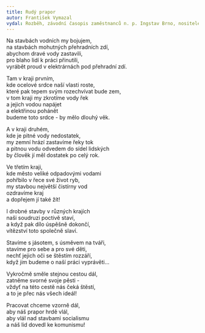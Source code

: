 ```yaml
---
title: Rudý prapor
autor: František Vymazal
vydal: Rozběh, závodní časopis zaměstnanců n. p. Ingstav Brno, nositele Řádu práce, 1954
---
```


Na stavbách vodních my bojujem,   
na stavbách mohutných přehradních zdí,   
abychom dravé vody zastavili,     
pro blaho lidí k práci přinutili,     
vyrábět proud v elektrárnách pod přehradní zdí.

Tam v kraji prvním,     
kde ocelové srdce naší vlasti roste,    
které pak tepem svým rozechvívat bude zem,    
v tom kraji my zkrotíme vody řek     
a jejich vodou napájet    
a elektřinou pohánět    
budeme toto srdce - by mělo dlouhý věk.

A v kraji druhém,   
kde je pitné vody nedostatek,   
my zemní hrází zastavíme řeky tok    
a pitnou vodu odvedem do sídel lidských    
by člověk jí měl dostatek po celý rok.

Ve třetím kraji,    
kde město veliké odpadovými vodami    
pohřbilo v řece své život ryb,  
my stavbou největší čistírny vod  
ozdravíme kraj   
a dopřejem jí také žít!

I drobné stavby v různých krajích   
naši soudruzi poctivě staví,   
a když pak dílo úspěšně dokončí,   
vítězství toto společně slaví.

Stavíme s jásotem, s úsměvem na tváři,   
stavíme pro sebe a pro své děti,   
nechť jejich oči se štěstím rozzáří,  
když jim budeme o naší práci vyprávěti…

Vykročmě směle stejnou cestou dál,   
zatněme svorné svoje pěsti -   
vždyť na této cestě nás čeká štěstí,   
a to je přec nás všech ideál!

Pracovat chceme vzorně dál,   
aby náš prapor hrdě vlál,    
aby vlál nad stavbami socialismu  
a náš lid dovedl ke komunismu!

